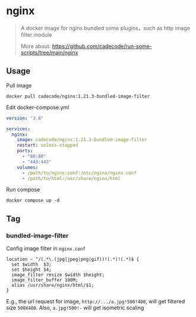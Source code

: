 # nginx

> A docker image for nginx bundled some plugins，such as http image filter module
>
> More about: https://github.com/cadecode/run-some-scripts/tree/main/nginx

## Usage

Pull image

```shell
docker pull cadecode/nginx:1.21.3-bundled-image-filter
```

Edit docker-compose.yml
```yaml
version: "3.8"

services:
  nginx:
    image: cadecode/nginx:1.21.3-bundled-image-filter
    restart: unless-stopped
    ports:
      - "80:80"
      - "443:443"
    volumes:
      - /path/to/nginx.conf:/etc/nginx/nginx.conf
      - /path/to/html:/usr/share/nginx/html
```

Run compose

```shell
docker compose up -d
```

## Tag

### bundled-image-filter

Config image filter in `nginx.conf`

```
location ~ ^/(.*\.(jpg|jpeg|png|gif))!(.*)!(.*)$ {
  set $width  $3;
  set $height $4;
  image_filter resize $width $height;
  image_filter_buffer 100M;
  alias /usr/share/nginx/html/$1;
}
```

E.g., the url request for image, `http://.../a.jpg!500!400`, will get filtered size `500X400`. Also, `a.jpg!500!-` will get isometric scaling
